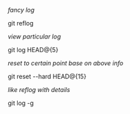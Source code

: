 *fancy log*

git reflog

*view particular log*

git log HEAD@{5}

*reset to certain point base on above info*

git reset --hard HEAD@{15}

*like reflog with details*

git log -g 
